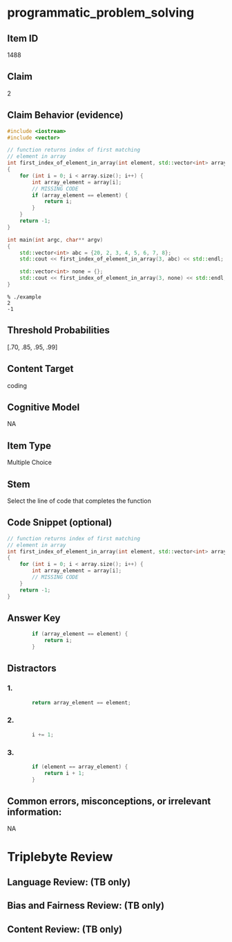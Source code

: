 # programmatic_problem_solving

## Item ID
1488

## Claim
2

## Claim Behavior (evidence)
```cpp
#include <iostream>
#include <vector>

// function returns index of first matching
// element in array
int first_index_of_element_in_array(int element, std::vector<int> array)
{
	for (int i = 0; i < array.size(); i++) {
		int array_element = array[i];
		// MISSING CODE
		if (array_element == element) {
			return i;
		}
	}
	return -1;
}

int main(int argc, char** argv)
{
	std::vector<int> abc = {20, 2, 3, 4, 5, 6, 7, 8};
	std::cout << first_index_of_element_in_array(3, abc) << std::endl;

	std::vector<int> none = {};
	std::cout << first_index_of_element_in_array(3, none) << std::endl;
}
```
```
% ./example
2
-1
```

## Threshold Probabilities
[.70, .85, .95, .99]

## Content Target
coding

## Cognitive Model
NA

## Item Type
Multiple Choice

## Stem
Select the line of code that completes the function

## Code Snippet (optional)
```cpp
// function returns index of first matching
// element in array
int first_index_of_element_in_array(int element, std::vector<int> array)
{
	for (int i = 0; i < array.size(); i++) {
		int array_element = array[i];
		// MISSING CODE
	}
	return -1;
}
```


## Answer Key
```cpp
		if (array_element == element) {
			return i;
		}
```


## Distractors

### 1.
```cpp
		return array_element == element;
```


### 2.
```cpp
		i += 1;
```


### 3.
```cpp
		if (element == array_element) {
			return i + 1;
		}
```


## Common errors, misconceptions, or irrelevant information:
NA

# Triplebyte Review


## Language Review: (TB only)


## Bias and Fairness Review: (TB only)


## Content Review: (TB only)

